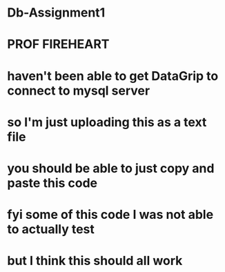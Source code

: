 # Db-Assignment1

# PROF FIREHEART
# haven't been able to get DataGrip to connect to mysql server
# so I'm just uploading this as a text file
# you should be able to just copy and paste this code
# fyi some of this code I was not able to actually test
# but I think this should all work
